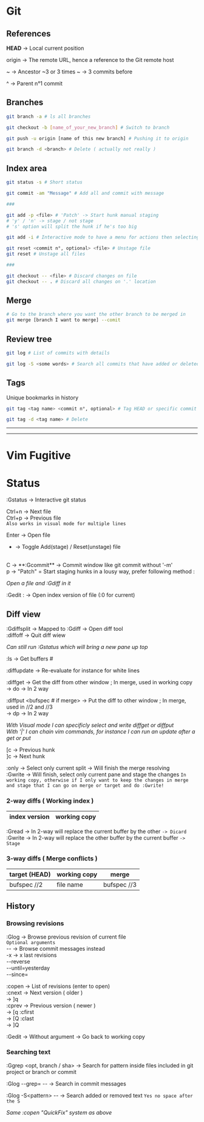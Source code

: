 # Git

## References

**HEAD** -> Local current position

origin -> The remote URL, hence a reference to the Git remote host

<position>~ -> Ancestor ~3 or 3 times ~ -> 3 commits before

<commit sha>^ -> Parent n°1 commit

## Branches

```sh
git branch -a # ls all branches

git checkout -b [name_of_your_new_branch] # Switch to branch

git push -u origin [name of this new branch] # Pushing it to origin

git branch -d <branch> # Delete ( actually not really )
```

## Index area

```sh
git status -s # Short status

git commit -am "Message" # Add all and commit with message

###

git add -p <file> # 'Patch' -> Start hunk manual staging
# 'y' / 'n' -> stage / not stage
# 's' option will split the hunk if he's too big 

git add -i # Interactive mode to have a menu for actions then selecting files, diff ...

git reset <commit n°, optional> <file> # Unstage file
git reset # Unstage all files

###

git checkout -- <file> # Discard changes on file
git checkout -- . # Discard all changes on '.' location
```

## Merge

```sh
# Go to the branch where you want the other branch to be merged in
git merge [branch I want to merge] --comit
```

## Review tree

```sh
git log # List of commits with details

git log -S <some words> # Search all commits that have added or deleted <some words>
```

## Tags

Unique bookmarks in history

```sh
git tag <tag name> <commit n°, optional> # Tag HEAD or specific commit number

git tag -d <tag name> # Delete
```

-----
-----

# Vim Fugitive

# Status

:Gstatus -> Interactive git status

Ctrl+n -> Next file
<br />
Ctrl+p -> Previous file
<br />
`Also works in visual mode for multiple lines`

Enter -> Open file
<br />
- -> Toggle Add(stage) / Reset(unstage) file 
<br />
C -> **:Gcommit** -> Commit window like git commit without '-m'
<br />
p -> "Patch" = Start staging hunks in a lousy way, prefer following method :

_Open a file and :Gdiff in it_

:Gedit :<path> -> Open index version of file (:0 for current)

## Diff view

:Gdiffsplit -> Mapped to :Gdiff -> Open diff tool
<br />
:diffoff -> Quit diff wiew

_Can still run :Gstatus which will bring a new pane up top_

:ls -> Get buffers #

:diffupdate -> Re-evaluate for instance for white lines

:diffget <bufspec if merge> -> Get the diff from other window ; In merge, used in working copy
<br />
-> do -> In 2 way

:diffput <bufspec # if merge> -> Put the diff to other window ; In merge, used in //2 and //3
<br />
-> dp -> In 2 way

_With Visual mode I can specificly select and write diffget or diffput_
<br />
_With '|' I can chain vim commands, for instance I can run an update after a get or put_
 
\[c -> Previous hunk
<br />
\]c -> Next hunk

:only -> Select only current split -> Will finish the merge resolving
<br />
:Gwrite -> Will finish, select only current pane and stage the changes `In working copy, otherwise if I only want to keep the changes in merge and stage that I can go on merge or target and do :Gwrite!`

### 2-way diffs ( Working index )

| index version  	| working copy  	|  	
|---	             |---	            |

:Gread -> In 2-way will replace the current buffer by the other `-> Dicard`
<br />
:Gwrite -> In 2-way will replace the other buffer by the current buffer `-> Stage`

### 3-way diffs ( Merge conflicts )

|  target (HEAD) 	|  working copy 	|  merge 	    |   	
|---	             |---	            |---	         |
| bufspec //2     | file name   	  | bufspec //3 |

## History

### Browsing revisions

:Glog -> Browse previous revision of current file
<br />
`Optional arguments`
<br />
-- -> Browse commit messages instead
<br />
-x -> x last revisions
<br />
--reverse
<br />
--until=yesterday
<br />
--since=

:copen -> List of revisions (enter to open)
<br />
:cnext -> Next version ( older )
<br />
-> ]q
<br />
:cprev -> Previous version ( newer )
<br />
-> \[q
:cfirst
<br />
-> \[Q
:clast
<br />
-> \]Q

:Gedit -> Without argument -> Go back to working copy

### Searching text

:Ggrep <pattern> <opt, branch / sha> -> Search for pattern inside files included in git project or branch or commit

:Glog --grep=<pattern> -- -> Search in commit messages

:Glog -S\<pattern> -- -> Search added or removed text `Yes no space after the S`

_Same :copen "QuickFix" system as above_
